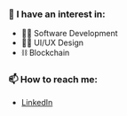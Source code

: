 ### 📖 I have an interest in:

- 👨‍💻 Software Development
- 👨‍🎨 UI/UX Design
- ⛓ Blockchain

### 📫 How to reach me:

- [LinkedIn](https://www.linkedin.com/in/marcusluissilva/)
